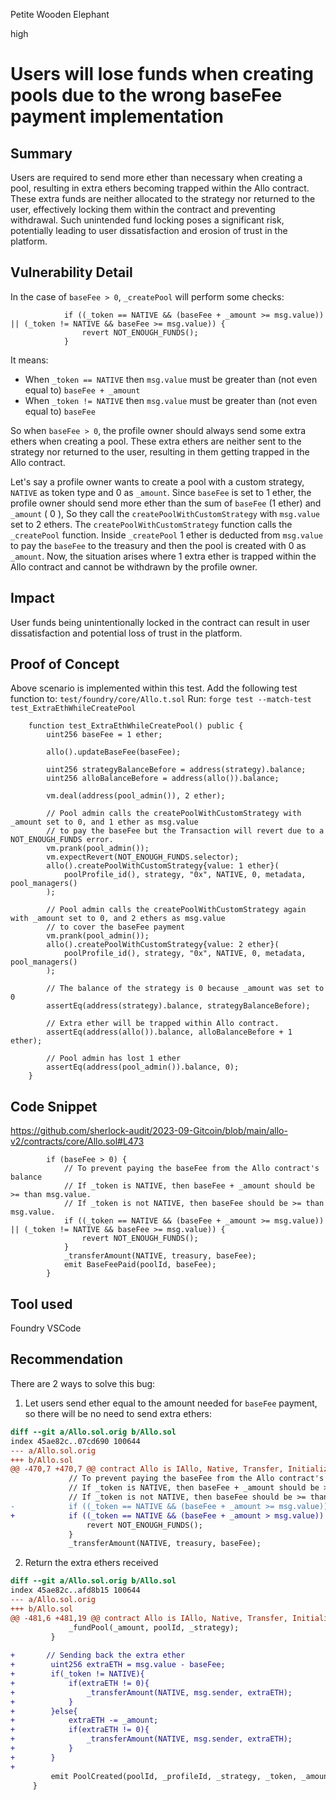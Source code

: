 Petite Wooden Elephant

high

# Users will lose funds when creating pools due to the wrong baseFee payment implementation
## Summary
Users are required to send more ether than necessary when creating a pool, resulting in extra ethers becoming trapped within the Allo contract. These extra funds are neither allocated to the strategy nor returned to the user, effectively locking them within the contract and preventing withdrawal. Such unintended fund locking poses a significant risk, potentially leading to user dissatisfaction and erosion of trust in the platform.

## Vulnerability Detail
In the case of `baseFee > 0`, `_createPool` will perform some checks:
```solidity
            if ((_token == NATIVE && (baseFee + _amount >= msg.value)) || (_token != NATIVE && baseFee >= msg.value)) {
                revert NOT_ENOUGH_FUNDS();
            }
```
It means:
  - When `_token == NATIVE` then `msg.value` must be greater than (not even equal to) `baseFee + _amount`
  - When `_token != NATIVE` then `msg.value` must be greater than (not even equal to) `baseFee`

So when `baseFee > 0`, the profile owner should always send some extra ethers when creating a pool. These extra ethers are neither sent to the strategy nor returned to the user, resulting in them getting trapped in the Allo contract.

Let's say a profile owner wants to create a pool with a custom strategy, `NATIVE` as token type and 0 as `_amount`. Since `baseFee` is set to 1 ether, the profile owner should send more ether than the sum of `baseFee` (1 ether) and `_amount` ( 0 ), So they call the `createPoolWithCustomStrategy` with `msg.value` set to 2 ethers. The `createPoolWithCustomStrategy` function calls the `_createPool` function. Inside `_createPool` 1 ether is deducted from `msg.value` to pay the `baseFee` to the treasury and then the pool is created with 0 as `_amount`.
Now, the situation arises where 1 extra ether is trapped within the Allo contract and cannot be withdrawn by the profile owner.

## Impact
User funds being unintentionally locked in the contract can result in user dissatisfaction and potential loss of trust in the platform.

## Proof of Concept
Above scenario is implemented within this test.
Add the following test function to: `test/foundry/core/Allo.t.sol`
Run: `forge test --match-test test_ExtraEthWhileCreatePool`
```solidity
    function test_ExtraEthWhileCreatePool() public {
        uint256 baseFee = 1 ether;

        allo().updateBaseFee(baseFee);

        uint256 strategyBalanceBefore = address(strategy).balance;
        uint256 alloBalanceBefore = address(allo()).balance;

        vm.deal(address(pool_admin()), 2 ether);

        // Pool admin calls the createPoolWithCustomStrategy with _amount set to 0, and 1 ether as msg.value
        // to pay the baseFee but the Transaction will revert due to a NOT_ENOUGH_FUNDS error.
        vm.prank(pool_admin());
        vm.expectRevert(NOT_ENOUGH_FUNDS.selector);
        allo().createPoolWithCustomStrategy{value: 1 ether}(
            poolProfile_id(), strategy, "0x", NATIVE, 0, metadata, pool_managers()
        );

        // Pool admin calls the createPoolWithCustomStrategy again with _amount set to 0, and 2 ethers as msg.value
        // to cover the baseFee payment
        vm.prank(pool_admin());
        allo().createPoolWithCustomStrategy{value: 2 ether}(
            poolProfile_id(), strategy, "0x", NATIVE, 0, metadata, pool_managers()
        );

        // The balance of the strategy is 0 because _amount was set to 0
        assertEq(address(strategy).balance, strategyBalanceBefore);

        // Extra ether will be trapped within Allo contract.
        assertEq(address(allo()).balance, alloBalanceBefore + 1 ether);

        // Pool admin has lost 1 ether 
        assertEq(address(pool_admin()).balance, 0);
    }
```
## Code Snippet
https://github.com/sherlock-audit/2023-09-Gitcoin/blob/main/allo-v2/contracts/core/Allo.sol#L473

```solidity
        if (baseFee > 0) {
            // To prevent paying the baseFee from the Allo contract's balance
            // If _token is NATIVE, then baseFee + _amount should be >= than msg.value.
            // If _token is not NATIVE, then baseFee should be >= than msg.value.
            if ((_token == NATIVE && (baseFee + _amount >= msg.value)) || (_token != NATIVE && baseFee >= msg.value)) {
                revert NOT_ENOUGH_FUNDS();
            }
            _transferAmount(NATIVE, treasury, baseFee);
            emit BaseFeePaid(poolId, baseFee);
        }
```
## Tool used

Foundry
VSCode

## Recommendation
There are 2 ways to solve this bug:

1. Let users send ether equal to the amount needed for `baseFee` payment, so there will be no need to send extra ethers:
```diff
diff --git a/Allo.sol.orig b/Allo.sol
index 45ae82c..07cd690 100644
--- a/Allo.sol.orig
+++ b/Allo.sol
@@ -470,7 +470,7 @@ contract Allo is IAllo, Native, Transfer, Initializable, Ownable, AccessControl,
             // To prevent paying the baseFee from the Allo contract's balance
             // If _token is NATIVE, then baseFee + _amount should be >= than msg.value.
             // If _token is not NATIVE, then baseFee should be >= than msg.value.
-            if ((_token == NATIVE && (baseFee + _amount >= msg.value)) || (_token != NATIVE && baseFee >= msg.value)) {
+            if ((_token == NATIVE && (baseFee + _amount > msg.value)) || (_token != NATIVE && baseFee > msg.value)) {
                 revert NOT_ENOUGH_FUNDS();
             }
             _transferAmount(NATIVE, treasury, baseFee);
```
2. Return the extra ethers received
```diff
diff --git a/Allo.sol.orig b/Allo.sol
index 45ae82c..afd8b15 100644
--- a/Allo.sol.orig
+++ b/Allo.sol
@@ -481,6 +481,19 @@ contract Allo is IAllo, Native, Transfer, Initializable, Ownable, AccessControl,
             _fundPool(_amount, poolId, _strategy);
         }
 
+       // Sending back the extra ether
+        uint256 extraETH = msg.value - baseFee;
+        if(_token != NATIVE){
+            if(extraETH != 0){
+                _transferAmount(NATIVE, msg.sender, extraETH);
+            }
+        }else{
+            extraETH -= _amount;
+            if(extraETH != 0){
+                _transferAmount(NATIVE, msg.sender, extraETH);
+            }
+        }
+
         emit PoolCreated(poolId, _profileId, _strategy, _token, _amount, _metadata);
     }
 
```